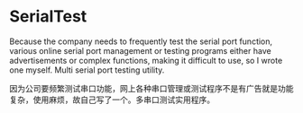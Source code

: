 # SerialTest
Because the company needs to frequently test the serial port function, various online serial port management or testing programs either have advertisements or complex functions, making it difficult to use, so I wrote one myself. Multi serial port testing utility.

因为公司要频繁测试串口功能，网上各种串口管理或测试程序不是有广告就是功能复杂，使用麻烦，故自己写了一个。多串口测试实用程序。
